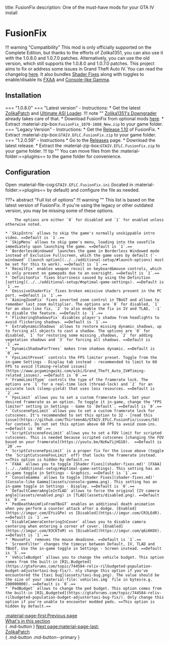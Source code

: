 title: FusionFix
description: One of the must-have mods for your GTA IV install

# FusionFix
!!! warning "Compatibility" 
    This mod is only officially supported on the Complete Edition, but thanks to the efforts of Zolika1351, you can also use it with the 1.0.8.0 and 1.0.7.0 patches. Alternatively, you can use the old version, which still supports the 1.0.8.0 and 1.0.7.0 patches.
This project aims to fix or address some issues in Grand Theft Auto IV. You can read the changelog [here](https://github.com/ThirteenAG/GTAIV.EFLC.FusionFix/blob/master/readme.md). It also bundles [Shader Fixes](shader-fixes.md) along with toggles to enable/disable its [FXAA](../../additional-setup/#optimal-game-settings) and [Console-like Gamma](assets/console-gamma.png).

## Installation
=== "1.0.8.0"
    === "Latest version"
        - Instructions:
            * Get the latest [ZolikaPatch](ZolikaPatch.md) and [Ultimate ASI Loader](../../mod-dependencies/#ultimate-asi-loader).
            !!! note ""
                [Zolika1351's Downgrader](../../downgrading/#zolika1351s-downgrader) already takes care of that.
            * Download FusionFix from optional mods [here](https://zolika1351.pages.dev/mods/ivpatch/downgrading).
            * Extract :material-zip-box:`FusionFix_1070-1080_New.zip` to your game folder.
    === "Legacy Version"
        - Instructions:
            * Get the [Release 1.10](https://github.com/ThirteenAG/GTAIV.EFLC.FusionFix/releases/tag/v1.10) of FusionFix.
            * Extract :material-zip-box:`GTAIV.EFLC.FusionFix.zip` to your game folder.
=== "1.2.0.59"
    - Instructions
        * Go to the [Releases](https://github.com/ThirteenAG/GTAIV.EFLC.FusionFix) page.
        * Download the latest release.
        * Extract the :material-zip-box:`GTAIV.EFLC.FusionFix.zip` to your game folder.
!!! tip ""
    You can move files from the :material-folder:==plugins== to the game folder for convenience.
## Configuration
Open :material-file-cog:`GTAIV.EFLC.FusionFix.ini` (located in :material-folder:==plugins== by default) and configure the file as needed.

???+ abstract "Full list of options"
    !!! warning ""
        This list is based on the latest version of FusionFix. If you're using the legacy or other outdated version, you may be missing some of these options.

        The options are either `0` for disabled and `1` for enabled unless otherwise noted.
    
    * `SkipIntro` allows to skip the game's normally unskippable intro video. ==Default is `1`.==
    * `SkipMenu` allows to skip game's menu, loading into the savefile immediately upon launching the game. ==Default is `1`.==
    * `BorderlessWindowed` launches the game in Borderless Windowed mode instead of Exclusive Fullscreen, which the game uses by default (`-windowed` [launch option](../../additional-setup/#launch-options) must be set for this to work). ==Default is `1`.==
    * `RecoilFix` enables weapon recoil on keyboard&mouse controls, which is only present on gamepads due to an oversight. ==Default is `1`.==
    * `DefinitonFix` fixes blurriness caused by using the Definition [setting](../../additional-setup/#optimal-game-settings). ==Default is `1`.==
    * `EmissiveShaderFix` fixes broken emissive shaders present in the PC port. ==Default is `1`.==
    * `AimingZoomFix` fixes inverted zoom control in TBoGT and allows to remember last zoom multiplier. The options are `0` for disabled, `1` for an xbox-like fix, `2` to also enable the fix in IV and TLAD, `-1` to disable the feature. ==Default is `1`.==
    * `FlickeringShadowsFix` disables player's shadow from headlights to avoid flickering shadows. ==Default is `1`.==
    * `ExtraDynamicShadows` allows to restore missing dynamic shadows, up to forcing all objects to cast a shadow. The options are `0` for disabled, `1` for restoring some missing ,shadows, `2` for adding vegetation shadows and `3` for forcing all shadows. ==Default is `1`.==
    * `DynamicShadowForTrees` makes tree shadows dynamic. ==Default is `0`.==
    * `FpsLimitPreset` controls the FPS limiter preset. Toggle from the in-game Settings - Display tab instead - recommended to limit to 60 FPS to avoid [timing-related issues](https://www.pcgamingwiki.com/wiki/Grand_Theft_Auto_IV#Timing-related_issues). ==Default is `0`.==
    * `FrameLimitType` controls the type of the framerate lock. The options are `1` for a real-time lock (thread-lock) and `2` for an accurate lock (sleep-yield) that uses less resources. ==Default is `2`.==
    * `FpsLimit` allows you to set a custom framerate lock. Set your desired framerate as an option. To toggle it in-game, change the "FPS limiter" setting in Settings - Game to `Default`. ==Default is `0`.==
    * `CutsceneFpsLimit` allows you to set a custom framerate lock for cutscenes. It's recommended to set this option to 32 - [read this issue](https://github.com/ThirteenAG/GTAIV.EFLC.FusionFix/issues/58) for context. Do not set this option above 60 FPS to avoid zoom-ins. ==Default is `60`.==
    * `ScriptCutsceneFovLimit` allows you to set a FOV limit for scripted cutscenes. This is needed because scripted cutscenes [changing the FOV based on your framerate](https://youtu.be/NzKw7ijHG10).  ==Default is `20`.==
    * `ScriptCutsceneFpsLimit` is a proper fix for the issue above (toggle the `ScriptCutsceneFovLimit` off) that locks the framerate instead. ==This option is hidden by default.==
    * `FXAA` allows you to toggle [Shader Fixes](shader-fixes.md)' [FXAA](../../additional-setup/#optimal-game-settings). This setting has an in-game toggle in Settings - Graphics. ==Default is `1`.==
    * `ConsoleGamma` allows to toggle [Shader Fixes](shader-fixes.md)' [Console-like Gamma](assets/console-gamma.png). This setting has an in-game toggle in Settings - Display. ==Default is `0`.==
    * `DefaultCameraAngleInTLAD` allows to force the original [IV camera angle](assets/enabled.png) in [TLAD](assets/disabled.png). ==Default is `0`.==
    * `PedDeathAnimFixFromTBoGT` enables an additional death animation when you perform a counter attack after a dodge. [Enabled](https://imgur.com/EYsiGPe) vs [Disabled](https://imgur.com/CR3LEdR). ==Default is `1`.== 
    * `DisableCameraCenteringInCover` allows you to disable camera centering when entering a corner of cover. [Enabled](https://imgur.com/93CKToM) vs [Disabled](https://imgur.com/q6i6KOX). ==Default is `1`.== 
    * `MouseFix` removes the mouse deadzone. ==Default is `1`.== 
    * `ScreenFilter` changes the timecyc between Default, IV, TLAD and TBoGT. Use the in-game toggle in Settings - Screen instead. ==Default is `5`.== 
    * `VehicleBudget` allows you to change the vehicle budget. This option comes from the built-in [RIL.Budgeted](https://gtaforums.com/topic/744584-reliv-rilbudgeted-population-budget-adjustertaxi-bug-fix/). nly change this option if you've encountered the [taxi bug](assets/taxi-bug.png). The value should be the size of your :material-file:`vehicles.img` file in bytes(e.g. 200000000). ==Default is `0`.==
    * `PedBudget` allows to change the ped budget. This option comes from the built-in [RIL.Budgeted](https://gtaforums.com/topic/744584-reliv-rilbudgeted-population-budget-adjustertaxi-bug-fix/). Only change this option if you're unable to encounter modded peds. ==This option is hidden by default.==

[:material-page-first:Previous page <br>What's in this section</br>](index.md){ .md-button } [Next page:material-page-last: <br>ZolikaPatch</br>](zolikapatch.md){ .md-button .md-button--primary }